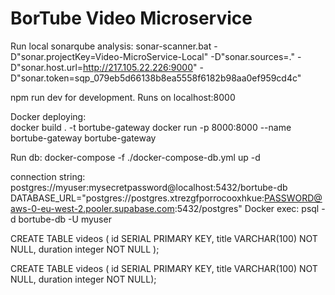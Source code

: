 # BorTube Video Microservice

Run local sonarqube analysis:
sonar-scanner.bat -D"sonar.projectKey=Video-MicroService-Local" -D"sonar.sources=." -D"sonar.host.url=http://217.105.22.226:9000" -D"sonar.token=sqp_079eb5d66138b8ea5558f6182b98aa0ef959cd4c"

npm run dev for development. Runs on localhost:8000

Docker deploying:  
docker build . -t bortube-gateway
docker run -p 8000:8000 --name bortube-gateway bortube-gateway

Run db:
docker-compose -f ./docker-compose-db.yml up -d

connection string: postgres://myuser:mysecretpassword@localhost:5432/bortube-db
DATABASE_URL="postgres://postgres.xtrezgfporrocooxhkue:PASSWORD@aws-0-eu-west-2.pooler.supabase.com:5432/postgres"
Docker exec: psql -d bortube-db -U myuser

CREATE TABLE videos (
id SERIAL PRIMARY KEY,
title VARCHAR(100) NOT NULL,
duration integer NOT NULL
);

CREATE TABLE videos ( id SERIAL PRIMARY KEY, title VARCHAR(100) NOT NULL, duration integer NOT NULL);
